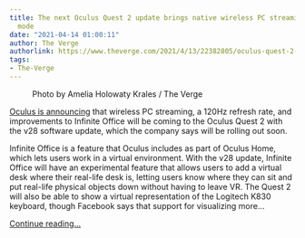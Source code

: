 ```yaml
---
title: The next Oculus Quest 2 update brings native wireless PC streaming and a 120Hz
  mode
date: "2021-04-14 01:00:11"
author: The Verge
authorlink: https://www.theverge.com/2021/4/13/22382805/oculus-quest-2-facebook-wireless-pc-streaming-120hz-infinite-office
tags:
- The-Verge
---
```

<figure>
      <img alt="" src="https://cdn.vox-cdn.com/thumbor/2agmEsdLvOaxP3_N7oh0SeRVYus=/0x0:2040x1360/1310x873/cdn.vox-cdn.com/uploads/chorus_image/image/69122363/akrales_200904_4160_0135.0.0.jpg" />
        <figcaption>Photo by Amelia Holowaty Krales / The Verge</figcaption>
    </figure>

  <p id="nEXegS"><a href="https://click.linksynergy.com/deeplink?id=nOD%2FrLJHOac&amp;mid=43993&amp;u1=verge&amp;murl=https%3A%2F%2Fwww.oculus.com%2Fblog%2Fintroducing-oculus-air-link-a-wireless-way-to-play-pc-vr-games-on-oculus-quest-2-plus-infinite-office-updates-support-for-120-hz-on-quest-2-and-more%2F" rel="sponsored nofollow noopener" target="_blank">Oculus is announcing</a> that wireless PC streaming, a 120Hz refresh rate, and improvements to Infinite Office will be coming to the Oculus Quest 2 with the v28 software update, which the company says will be rolling out soon. </p>
<p id="xYFi3f">Infinite Office is a feature that Oculus includes as part of Oculus Home, which lets users work in a virtual environment. With the v28 update, Infinite Office will have an experimental feature that allows users to add a virtual desk where their real-life desk is, letting users know where they can sit and put real-life physical objects down without having to leave VR. The Quest 2 will also be able to show a virtual representation of the Logitech K830 keyboard, though Facebook says that support for visualizing more...</p>
  <p>
    <a href="https://www.theverge.com/2021/4/13/22382805/oculus-quest-2-facebook-wireless-pc-streaming-120hz-infinite-office">Continue reading&hellip;</a>
  </p>
